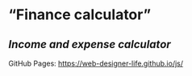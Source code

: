 # “Finance calculator” 
## _Income and expense calculator_

GitHub Pages: https://web-designer-life.github.io/js/